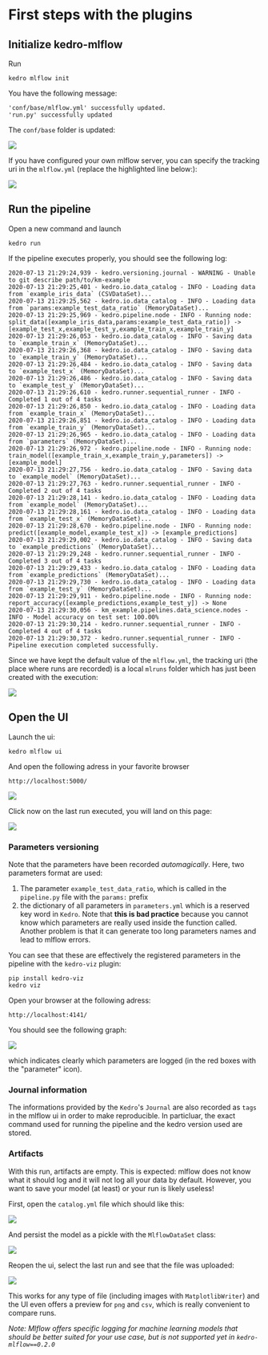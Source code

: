 # First steps with the plugins
## Initialize kedro-mlflow
Run
```console
kedro mlflow init
```
You have the following message:
```console
'conf/base/mlflow.yml' successfully updated.
'run.py' successfully updated
```

The ``conf/base`` folder is updated:

![](../imgs/initialized_project.png)

If you have configured your own mlflow server, you can specify the tracking uri in the ``mlflow.yml`` (replace the highlighted line below:):

![](../imgs/mlflow_yml.png)

## Run the pipeline

Open a new command and launch
```console
kedro run
```

If the pipeline executes properly, you should see the following log:
```console
2020-07-13 21:29:24,939 - kedro.versioning.journal - WARNING - Unable to git describe path/to/km-example
2020-07-13 21:29:25,401 - kedro.io.data_catalog - INFO - Loading data from `example_iris_data` (CSVDataSet)...
2020-07-13 21:29:25,562 - kedro.io.data_catalog - INFO - Loading data from `params:example_test_data_ratio` (MemoryDataSet)...
2020-07-13 21:29:25,969 - kedro.pipeline.node - INFO - Running node: split_data([example_iris_data,params:example_test_data_ratio]) -> [example_test_x,example_test_y,example_train_x,example_train_y]
2020-07-13 21:29:26,053 - kedro.io.data_catalog - INFO - Saving data to `example_train_x` (MemoryDataSet)...
2020-07-13 21:29:26,368 - kedro.io.data_catalog - INFO - Saving data to `example_train_y` (MemoryDataSet)...
2020-07-13 21:29:26,484 - kedro.io.data_catalog - INFO - Saving data to `example_test_x` (MemoryDataSet)...
2020-07-13 21:29:26,486 - kedro.io.data_catalog - INFO - Saving data to `example_test_y` (MemoryDataSet)...
2020-07-13 21:29:26,610 - kedro.runner.sequential_runner - INFO - Completed 1 out of 4 tasks
2020-07-13 21:29:26,850 - kedro.io.data_catalog - INFO - Loading data from `example_train_x` (MemoryDataSet)...
2020-07-13 21:29:26,851 - kedro.io.data_catalog - INFO - Loading data from `example_train_y` (MemoryDataSet)...
2020-07-13 21:29:26,965 - kedro.io.data_catalog - INFO - Loading data from `parameters` (MemoryDataSet)...
2020-07-13 21:29:26,972 - kedro.pipeline.node - INFO - Running node: train_model([example_train_x,example_train_y,parameters]) -> [example_model]
2020-07-13 21:29:27,756 - kedro.io.data_catalog - INFO - Saving data to `example_model` (MemoryDataSet)...
2020-07-13 21:29:27,763 - kedro.runner.sequential_runner - INFO - Completed 2 out of 4 tasks
2020-07-13 21:29:28,141 - kedro.io.data_catalog - INFO - Loading data from `example_model` (MemoryDataSet)...
2020-07-13 21:29:28,161 - kedro.io.data_catalog - INFO - Loading data from `example_test_x` (MemoryDataSet)...
2020-07-13 21:29:28,670 - kedro.pipeline.node - INFO - Running node: predict([example_model,example_test_x]) -> [example_predictions]
2020-07-13 21:29:29,002 - kedro.io.data_catalog - INFO - Saving data to `example_predictions` (MemoryDataSet)...
2020-07-13 21:29:29,248 - kedro.runner.sequential_runner - INFO - Completed 3 out of 4 tasks
2020-07-13 21:29:29,433 - kedro.io.data_catalog - INFO - Loading data from `example_predictions` (MemoryDataSet)...
2020-07-13 21:29:29,730 - kedro.io.data_catalog - INFO - Loading data from `example_test_y` (MemoryDataSet)...
2020-07-13 21:29:29,911 - kedro.pipeline.node - INFO - Running node: report_accuracy([example_predictions,example_test_y]) -> None
2020-07-13 21:29:30,056 - km_example.pipelines.data_science.nodes - INFO - Model accuracy on test set: 100.00%
2020-07-13 21:29:30,214 - kedro.runner.sequential_runner - INFO - Completed 4 out of 4 tasks
2020-07-13 21:29:30,372 - kedro.runner.sequential_runner - INFO - Pipeline execution completed successfully.
```

Since we have kept the default value of the ``mlflow.yml``, the tracking uri (the place where runs are recorded) is a local ``mlruns`` folder which has just been created with the execution:

![](../imgs/once_run_project.png)

## Open the UI

Launch the ui:
```console
kedro mlflow ui
```

And open the following adress in your favorite browser

``http://localhost:5000/``

![](../imgs/mlflow_host_page.png)

Click now on the last run executed, you will land on this page:

![](../imgs/mlflow_run.png)

### Parameters versioning
Note that the parameters have been recorded *automagically*. Here, two parameters format are used:
1. The parameter ``example_test_data_ratio``, which is called in the ``pipeline.py`` file with the ``params:`` prefix
2. the dictionary of all parameters in ``parameters.yml`` which is a reserved key word in ``Kedro``. Note that **this is bad practice** because you cannot know which parameters are really used inside the function called. Another problem is that it can generate too long parameters names and lead to mlflow errors.

You can see that these are effectively the registered parameters in the pipeline with the ``kedro-viz`` plugin:

```console
pip install kedro-viz
kedro viz
```

Open your browser at the following adress:

```
http://localhost:4141/
```

You should see the following graph:

![](../imgs/kedro_viz_params.png)

which indicates clearly which parameters are logged (in the red boxes with the "parameter" icon).

### Journal information

The informations provided by the ``Kedro``'s ``Journal`` are also recorded as ``tags`` in the mlflow ui in order to make reproducible. In particluar, the exact command used for running the pipeline and the kedro version used are stored.

### Artifacts

With this run, artifacts are empty. This is expected: mlflow does not know what it should log and it will not log all your data by default. However, you want to save your model (at least) or your run is likely useless!

First, open the ``catalog.yml`` file which should like this:

![](../imgs/default_catalog.png)

And persist the model as a pickle with the ``MlflowDataSet`` class:

![](../imgs/updated_catalog.png)

Reopen the ui, select the last run and see that the file was uploaded:

![](../imgs/run_with_artifact.png)

This works for any type of file (including images with ``MatplotlibWriter``) and the UI even offers a preview for ``png`` and ``csv``, which is really convenient to compare runs.

*Note: Mlflow offers specific logging for machine learning models that should be better suited for your use case, but is not supported yet in ``kedro-mlflow==0.2.0``*
